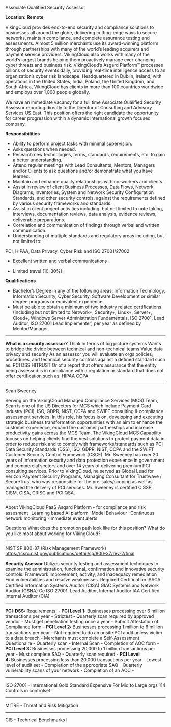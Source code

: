 Associate Qualified Security Assessor

**Location:** **Remote**

VikingCloud provides end-to-end security and compliance solutions to businesses all around the globe, delivering cutting-edge ways to secure networks, maintain compliance, and complete assurance testing and assessments. Almost 5 million merchants use its award-winning platform through partnerships with many of the world’s leading acquirers and payment service providers. VikingCloud also works with many of the world’s largest brands helping them proactively manage ever-changing cyber threats and business risk. VikingCloud’s Asgard Platform™ processes billions of security events daily, providing real-time intelligence access to an organization’s cyber risk landscape. Headquartered in Dublin, Ireland, with operations in the United States, India, Poland, the United Kingdom, and South Africa, VikingCloud has clients in more than 100 countries worldwide and employs over 1,000 people globally.

We have an immediate vacancy for a full time Associate Qualified Security Assessor reporting directly to the Director of Consulting and Advisory Services US East. This position offers the right candidate the opportunity for career progression within a dynamic international growth focused company.

**Responsibilities**

-   Ability to perform project tasks with minimal supervision.
-   Asks questions when needed.
-   Research new technologies, terms, standards, requirements, etc. to gain a better understanding.
-   Attend regular meetings with Lead Consultants, Mentors, Managers and/or Clients to ask questions and/or demonstrate what you have learned.
-   Maintain and enhance quality relationships with co-workers and clients.
-   Assist in review of client Business Processes, Data Flows, Network Diagrams, Inventories, System and Network Security Configuration Standards, and other security controls, against the requirements defined by various security frameworks and standards.
-   Assist in client project activities including, but not limited to note taking, interviews, documentation reviews, data analysis, evidence reviews, deliverable preparations.
-   Correlation and communication of findings through verbal and written communication.
-   Understanding of multiple standards and regulatory areas including, but not limited to:

PCI, HIPAA, Data Privacy, Cyber Risk and ISO 27001/27002

-   Excellent written and verbal communications

-   Limited travel (10-30%).

**Qualifications**

-   Bachelor’s Degree in any of the following areas: Information Technology, Information Security, Cyber Security, Software Development or similar degree programs or equivalent experience.
-   Must be able to obtain a minimum of two industry related certifications (Including but not limited to Network+, Security+, Linux+, Server+, Cloud+, Windows Server Administration Fundamentals, ISO 27001, Lead Auditor, ISO 27001 Lead Implementer) per year as defined by Mentor/Manager.
______________________________________________________________
**What is a security assessor?**
	Think in terms of big picture systems
	Wants to bridge the divide between technical and non-technical teams
	Value data privacy and security
As an assessor you will evaluate an orgs policies, procedures, and technical security controls against a defined standard such as:
	PCI DSS
	HITRUST
Or of a report that offers assurance that the entity being assessed is in compliance with a regulation or standard that does not offer certification such as:
	HIPAA
	CCPA
______________________________________________________________
Sean Sweeney

Serving on the VikingCloud Managed Compliance Services (MCS) Team, Sean is one of the US Directors for MCS which include Payment Card Industry (PCI), ISO, GDPR, NIST, CCPA and SWIFT consulting & compliance assessment services. In this role, his focus is on, developing and executing strategic business transformation opportunities with an aim to enhance the customer experience, expand the customer partnerships and increase productivity gains across the MCS Team. The VikingCloud MCS Capability focuses on helping clients find the best solutions to protect payment data in order to reduce risk and to comply with frameworks/standards such as PCI Data Security Standards (DSS), ISO, GDPR, NIST, CCPA and the SWIFT Customer Security Control Framework (CSCF). Mr. Sweeney has over 20 years of information security and data protection experience in government and commercial sectors and over 14 years of delivering premium PCI consulting services. Prior to VikingCloud, he served as Global Lead for Verizon Payment Security Programs, Managing Consultant for Trustwave / SecureTrust who was responsible for the pre-sales/scoping as well as managed the delivery of PCI services. Mr. Sweeney is certified CISSP, CISM, CISA, CRISC and PCI QSA.
______________________________________________________________
About VikingCloud
PaaS
	Asgard Platform - for compliance and risk assesment
		-Learning based AI platform
		-Model Behaviour
		-Continuous network monitoring
		-Immediate event alerts

Questions
	What does the promotion path look like for this position?
	What do you like most about working for VikingCloud?
______________________________________________________________
NIST SP 800-37 (Risk Management Framework)
https://csrc.nist.gov/publications/detail/sp/800-37/rev-2/final

**Security Asessor**
	Utilizes security testing and assessment techniques to examine the administration, functional, confirmation and innovative security controls.
		Framework improvement, activity, and inadequacy remediation
		Find vulnerabilities and resolve weaknesses.
	Required Certification
		ISACA Certified Information Systems Auditor (CISA)
		GIAC Systems and Network Auditor (GSNA)
		Ce ISO 27001, Lead Auditor, Internal Auditor
		IAA Certified Internal Auditor (CIA)

______________________________________________________________
**PCI-DSS:**
	Requirements:
	-   **PCI Level 1:** Businesses processing over 6 million transactions per year
			- Strictest
			- Quarterly scan required by approved vendor
			- Must get penetration testing once a year
			- Submit Attestation of Compliance form
	-   **PCI Level 2:** Businesses processing 1 million to 6 million transactions per year
			- Not required to do an onsite PCI audit unless victim to a data breach
			- Merchants must complete a Self-Assessment Questionaire
			- Quarterly scan
			- Internal Scan
			- Completion of AOC form
	-   **PCI Level 3:** Businesses processing 20,000 to 1 million transactions per year
			- Must complete SAQ
			- Quarterly scan required
	-   **PCI Level 4:** Businesses processing less than 20,000 transactions per year
			- Lowest level of audit set
			- Completion of the appropriate SAQ
			- Quarterly vulnerability scans of your network
			- Completion of an AOC
	- 
______________________________________________________________
ISO 27001 - International Gold Standard
	Expensive
	For Mid to Large orgs
	114 Controls in controlset
______________________________________________________________
MITRE - Threat and Risk Mitigation
______________________________________________________________
CIS - Technical Benchmarks
I